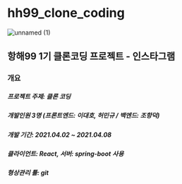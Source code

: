 # hh99_clone_coding
![unnamed (1)](https://user-images.githubusercontent.com/79818840/114365531-85234880-9bb5-11eb-844e-5909d9f38d47.jpg)
## 항해99 1기 클론코딩 프로젝트 - 인스타그램
### 개요
##### 프로젝트 주제: 클론 코딩
##### 개발인원 3명 (프론트엔드: 이대호, 허민규 / 백엔드: 조항덕)
##### 개발 기간: 2021.04.02 ~ 2021.04.08
##### 클라이언트: React, 서버: spring-boot 사용
##### 형상관리 툴: git
